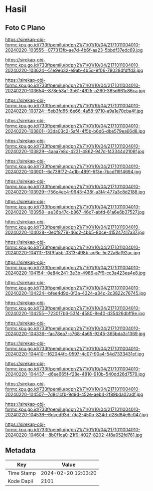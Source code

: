 # Hasil

## Foto C Plano

https://sirekap-obj-formc.kpu.go.id/733f/pemilu/pdpr/21/71/01/10/04/2171011004010-20240220-103555--077313fb-ae7d-4b6f-aa23-5bbdf37edc69.jpg

https://sirekap-obj-formc.kpu.go.id/733f/pemilu/pdpr/21/71/01/10/04/2171011004010-20240220-103624--51e9e632-e9ab-4b5d-9f06-78028dfdffd3.jpg

https://sirekap-obj-formc.kpu.go.id/733f/pemilu/pdpr/21/71/01/10/04/2171011004010-20240220-103654--878e53af-3b61-4625-a260-385d661c86ca.jpg

https://sirekap-obj-formc.kpu.go.id/733f/pemilu/pdpr/21/71/01/10/04/2171011004010-20240220-103724--5eb3fd65-6e66-4a58-9710-a9a1e70cba4f.jpg

https://sirekap-obj-formc.kpu.go.id/733f/pemilu/pdpr/21/71/01/10/04/2171011004010-20240220-103801--33da03c2-5af4-4f5b-b6d6-dbe579ea66d8.jpg

https://sirekap-obj-formc.kpu.go.id/733f/pemilu/pdpr/21/71/01/10/04/2171011004010-20240220-103829--4aaa7e8c-4231-4862-947d-f43344d2108f.jpg

https://sirekap-obj-formc.kpu.go.id/733f/pemilu/pdpr/21/71/01/10/04/2171011004010-20240220-103901--6c738f72-4c1b-4891-9f3e-7bcdf1914694.jpg

https://sirekap-obj-formc.kpu.go.id/733f/pemilu/pdpr/21/71/01/10/04/2171011004010-20240220-103929--756c4ec4-9943-438f-a3f4-477a3c8d2188.jpg

https://sirekap-obj-formc.kpu.go.id/733f/pemilu/pdpr/21/71/01/10/04/2171011004010-20240220-103958--ae36b47c-b867-46c7-abfd-61a6e6b37527.jpg

https://sirekap-obj-formc.kpu.go.id/733f/pemilu/pdpr/21/71/01/10/04/2171011004010-20240220-104028--0e0f8779-46c2-4bb5-80ce-415247417a37.jpg

https://sirekap-obj-formc.kpu.go.id/733f/pemilu/pdpr/21/71/01/10/04/2171011004010-20240220-104111--13f9fa5b-0313-498b-ac6c-5c22a6af92ac.jpg

https://sirekap-obj-formc.kpu.go.id/733f/pemilu/pdpr/21/71/01/10/04/2171011004010-20240220-104154--0e84c241-3e3b-4986-a7f9-cc3a423ea4e8.jpg

https://sirekap-obj-formc.kpu.go.id/733f/pemilu/pdpr/21/71/01/10/04/2171011004010-20240220-104224--bfee4d9d-0f3a-4324-a34c-2c3822c76745.jpg

https://sirekap-obj-formc.kpu.go.id/733f/pemilu/pdpr/21/71/01/10/04/2171011004010-20240220-104255--723017b6-53f4-4580-8e40-d35426dbff8e.jpg

https://sirekap-obj-formc.kpu.go.id/733f/pemilu/pdpr/21/71/01/10/04/2171011004010-20240220-104336--fac78ea7-c768-4a65-9245-365bda3c1369.jpg

https://sirekap-obj-formc.kpu.go.id/733f/pemilu/pdpr/21/71/01/10/04/2171011004010-20240220-104410--162044fc-9597-4c07-90a4-54d7333431ef.jpg

https://sirekap-obj-formc.kpu.go.id/733f/pemilu/pdpr/21/71/01/10/04/2171011004010-20240220-104437--d6ee665f-f28e-4810-910b-540dd26d7579.jpg

https://sirekap-obj-formc.kpu.go.id/733f/pemilu/pdpr/21/71/01/10/04/2171011004010-20240220-104507--7d8c1cfb-9d9d-452e-aeb4-2f89bda02adf.jpg

https://sirekap-obj-formc.kpu.go.id/733f/pemilu/pdpr/21/71/01/10/04/2171011004010-20240220-104536--6dced93d-7da2-450b-824d-d28d84e8c047.jpg

https://sirekap-obj-formc.kpu.go.id/733f/pemilu/pdpr/21/71/01/10/04/2171011004010-20240220-104604--8b0f1ca0-21f0-4027-8202-4f8a052fd761.jpg


## Metadata

| Key        | Value               |
| ---------- | ------------------- |
| Time Stamp | 2024-02-20 12:03:20 |
| Kode Dapil | 2101                |



